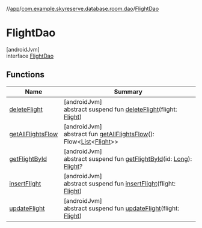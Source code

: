 //[app](../../../index.md)/[com.example.skyreserve.database.room.dao](../index.md)/[FlightDao](index.md)

# FlightDao

[androidJvm]\
interface [FlightDao](index.md)

## Functions

| Name | Summary |
|---|---|
| [deleteFlight](delete-flight.md) | [androidJvm]<br>abstract suspend fun [deleteFlight](delete-flight.md)(flight: [Flight](../../com.example.skyreserve.database.room.entity/-flight/index.md)) |
| [getAllFlightsFlow](get-all-flights-flow.md) | [androidJvm]<br>abstract fun [getAllFlightsFlow](get-all-flights-flow.md)(): Flow&lt;[List](https://kotlinlang.org/api/latest/jvm/stdlib/kotlin.collections/-list/index.html)&lt;[Flight](../../com.example.skyreserve.database.room.entity/-flight/index.md)&gt;&gt; |
| [getFlightById](get-flight-by-id.md) | [androidJvm]<br>abstract suspend fun [getFlightById](get-flight-by-id.md)(id: [Long](https://kotlinlang.org/api/latest/jvm/stdlib/kotlin/-long/index.html)): [Flight](../../com.example.skyreserve.database.room.entity/-flight/index.md)? |
| [insertFlight](insert-flight.md) | [androidJvm]<br>abstract suspend fun [insertFlight](insert-flight.md)(flight: [Flight](../../com.example.skyreserve.database.room.entity/-flight/index.md)) |
| [updateFlight](update-flight.md) | [androidJvm]<br>abstract suspend fun [updateFlight](update-flight.md)(flight: [Flight](../../com.example.skyreserve.database.room.entity/-flight/index.md)) |
